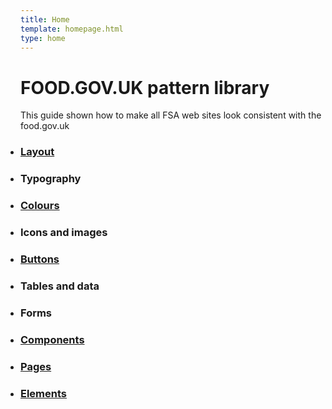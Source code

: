 ```yaml
---
title: Home
template: homepage.html
type: home
---
```

# FOOD.GOV.UK pattern library

This guide shown how to make all FSA web sites look consistent with the food.gov.uk
<nav>
    <ul class="col-wrap" style="padding: 0; margin: 0">
        <li class="col col--fluid-3 height-sm--20 height-md--20 height-lg--20">
            <h3>
                <a href="/layouts/">Layout</a>
            </h3>
        </li>
        <li class="col col--fluid-3 height-sm--20 height-md--20 height-lg--20">
            <h3>
                <a href="/typography/"></a>Typography
            </h3>
        </li>
        <li class="col col--fluid-3 height-sm--20 height-md--20 height-lg--20">
            <h3>
                <a href="/colours/">Colours</a>
            </h3>
        </li>
        <li class="col col--fluid-3 height-sm--20 height-md--20 height-lg--20">
            <h3>
                <a href="/icons/"></a>Icons and images
            </h3>
        </li>
        <li class="col col--fluid-3 height-sm--20 height-md--20 height-lg--20">
            <h3>
                <a href="/buttons/">Buttons</a>
            </h3>
        </li>
        <li class="col col--fluid-3 height-sm--20 height-md--20 height-lg--20">
            <h3>
                <a href="/tables/"></a>Tables and data
            </h3>
        </li>
        <li class="col col--fluid-3 height-sm--20 height-md--20 height-lg--20">
            <h3>
                <a href="/forms/"></a>Forms
            </h3>
        </li>
        <li class="col col--fluid-3 height-sm--20 height-md--20 height-lg--20">
            <h3>
                <a href="/components/">Components</a>
            </h3>
        </li>
        <li class="col col--fluid-3 height-sm--20 height-md--20 height-lg--20">
            <h3>
                <a href="/pages/">Pages</a>
            </h3>
        </li>
        <li class="col col--fluid-3 height-sm--20 height-md--20 height-lg--20">
            <h3>
                <a href="/elements/">Elements</a>
            </h3>
        </li>
        <!--<li class="col col--fluid-3 height-sm--20 height-md--20 height-lg--20">-->
            <!--<h3>-->
                <!--<a href="#"></a>Utilities-->
            <!--</h3>-->
        <!--</li>-->
    </ul>
</nav>
